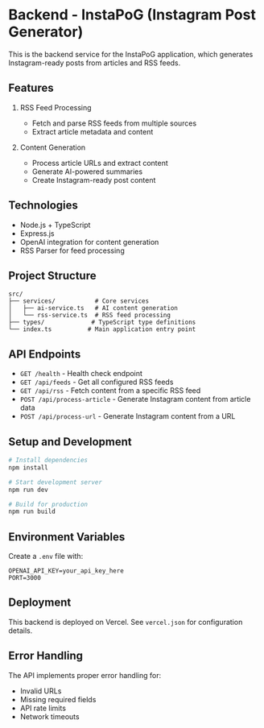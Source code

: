 # Backend - InstaPoG (Instagram Post Generator)

This is the backend service for the InstaPoG application, which generates Instagram-ready posts from articles and RSS feeds.

## Features

1. RSS Feed Processing
   - Fetch and parse RSS feeds from multiple sources
   - Extract article metadata and content

2. Content Generation
   - Process article URLs and extract content
   - Generate AI-powered summaries
   - Create Instagram-ready post content

## Technologies

- Node.js + TypeScript
- Express.js
- OpenAI integration for content generation
- RSS Parser for feed processing

## Project Structure

```
src/
├── services/           # Core services
│   ├── ai-service.ts   # AI content generation
│   └── rss-service.ts  # RSS feed processing
├── types/             # TypeScript type definitions
└── index.ts          # Main application entry point
```

## API Endpoints

- `GET /health` - Health check endpoint
- `GET /api/feeds` - Get all configured RSS feeds
- `GET /api/rss` - Fetch content from a specific RSS feed
- `POST /api/process-article` - Generate Instagram content from article data
- `POST /api/process-url` - Generate Instagram content from a URL

## Setup and Development

```bash
# Install dependencies
npm install

# Start development server
npm run dev

# Build for production
npm run build
```

## Environment Variables

Create a `.env` file with:

```
OPENAI_API_KEY=your_api_key_here
PORT=3000
```

## Deployment

This backend is deployed on Vercel. See `vercel.json` for configuration details.

## Error Handling

The API implements proper error handling for:
- Invalid URLs
- Missing required fields
- API rate limits
- Network timeouts
